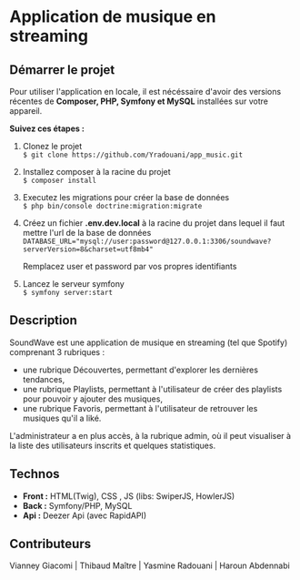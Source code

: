 # Application de musique en streaming

## Démarrer le projet

Pour utiliser l'application en locale, il est nécéssaire d'avoir des versions récentes de **Composer, PHP, Symfony et MySQL** installées sur votre appareil.

**Suivez ces étapes :**

1.  Clonez le projet  
    `$ git clone https://github.com/Yradouani/app_music.git`

2.  Installez composer à la racine du projet  
    `$ composer install`

3.  Executez les migrations pour créer la base de données  
    `$ php bin/console doctrine:migration:migrate`

4.  Créez un fichier **.env.dev.local** à la racine du projet dans lequel il faut mettre l'url de la base de données
    `DATABASE_URL="mysql://user:password@127.0.0.1:3306/soundwave?serverVersion=8&charset=utf8mb4"`

    Remplacez user et password par vos propres identifiants

5.  Lancez le serveur symfony  
    `$ symfony server:start`

## Description

SoundWave est une application de musique en streaming (tel que Spotify) comprenant 3 rubriques :  
- une rubrique Découvertes, permettant d'explorer les dernières tendances,
- une rubrique Playlists, permettant à l'utilisateur de créer des playlists pour pouvoir y ajouter des musiques,
- une rubrique Favoris, permettant à l'utilisateur de retrouver les musiques qu'il a liké.

L'administrateur a en plus accès, à la rubrique admin, où il peut visualiser à la liste des utilisateurs inscrits et quelques statistiques.

## Technos 
  
- **Front :** HTML(Twig), CSS , JS (libs: SwiperJS, HowlerJS)   
- **Back :** Symfony/PHP, MySQL    
- **Api :** Deezer Api (avec RapidAPI)

## Contributeurs
  
Vianney Giacomi | Thibaud Maître | Yasmine Radouani | Haroun Abdennabi 




